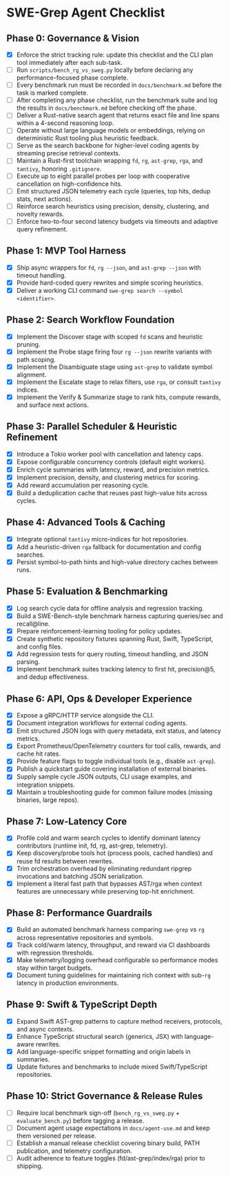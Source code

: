# SWE-Grep Agent Checklist

## Phase 0: Governance & Vision
- [x] Enforce the strict tracking rule: update this checklist and the CLI plan tool immediately after each sub-task.
- [ ] Run `scripts/bench_rg_vs_sweg.py` locally before declaring any performance-focused phase complete.
- [ ] Every benchmark run must be recorded in `docs/benchmark.md` before the task is marked complete.
- [ ] After completing any phase checklist, run the benchmark suite and log the results in `docs/benchmark.md` before checking off the phase.
- [ ] Deliver a Rust-native search agent that returns exact file and line spans within a 4-second reasoning loop.
- [ ] Operate without large language models or embeddings, relying on deterministic Rust tooling plus heuristic feedback.
- [ ] Serve as the search backbone for higher-level coding agents by streaming precise retrieval contexts.
- [ ] Maintain a Rust-first toolchain wrapping `fd`, `rg`, `ast-grep`, `rga`, and `tantivy`, honoring `.gitignore`.
- [ ] Execute up to eight parallel probes per loop with cooperative cancellation on high-confidence hits.
- [ ] Emit structured JSON telemetry each cycle (queries, top hits, dedup stats, next actions).
- [ ] Reinforce search heuristics using precision, density, clustering, and novelty rewards.
- [ ] Enforce two-to-four second latency budgets via timeouts and adaptive query refinement.

## Phase 1: MVP Tool Harness
- [x] Ship async wrappers for `fd`, `rg --json`, and `ast-grep --json` with timeout handling.
- [x] Provide hard-coded query rewrites and simple scoring heuristics.
- [x] Deliver a working CLI command `swe-grep search --symbol <identifier>`.

## Phase 2: Search Workflow Foundation
- [x] Implement the Discover stage with scoped `fd` scans and heuristic pruning.
- [x] Implement the Probe stage firing four `rg --json` rewrite variants with path scoping.
- [x] Implement the Disambiguate stage using `ast-grep` to validate symbol alignment.
- [x] Implement the Escalate stage to relax filters, use `rga`, or consult `tantivy` indices.
- [x] Implement the Verify & Summarize stage to rank hits, compute rewards, and surface next actions.

## Phase 3: Parallel Scheduler & Heuristic Refinement
- [x] Introduce a Tokio worker pool with cancellation and latency caps.
- [x] Expose configurable concurrency controls (default eight workers).
- [x] Enrich cycle summaries with latency, reward, and precision metrics.
- [x] Implement precision, density, and clustering metrics for scoring.
- [x] Add reward accumulation per reasoning cycle.
- [x] Build a deduplication cache that reuses past high-value hits across cycles.

## Phase 4: Advanced Tools & Caching
- [x] Integrate optional `tantivy` micro-indices for hot repositories.
- [x] Add a heuristic-driven `rga` fallback for documentation and config searches.
- [x] Persist symbol-to-path hints and high-value directory caches between runs.

## Phase 5: Evaluation & Benchmarking
- [x] Log search cycle data for offline analysis and regression tracking.
- [x] Build a SWE-Bench-style benchmark harness capturing queries/sec and recall@line.
- [x] Prepare reinforcement-learning tooling for policy updates.
- [x] Create synthetic repository fixtures spanning Rust, Swift, TypeScript, and config files.
- [x] Add regression tests for query routing, timeout handling, and JSON parsing.
- [x] Implement benchmark suites tracking latency to first hit, precision@5, and dedup effectiveness.

## Phase 6: API, Ops & Developer Experience
- [x] Expose a gRPC/HTTP service alongside the CLI.
- [x] Document integration workflows for external coding agents.
- [x] Emit structured JSON logs with query metadata, exit status, and latency metrics.
- [x] Export Prometheus/OpenTelemetry counters for tool calls, rewards, and cache hit rates.
- [x] Provide feature flags to toggle individual tools (e.g., disable `ast-grep`).
- [x] Publish a quickstart guide covering installation of external binaries.
- [x] Supply sample cycle JSON outputs, CLI usage examples, and integration snippets.
- [x] Maintain a troubleshooting guide for common failure modes (missing binaries, large repos).

## Phase 7: Low-Latency Core
- [x] Profile cold and warm search cycles to identify dominant latency contributors (runtime init, fd, rg, ast-grep, telemetry).
- [x] Keep discovery/probe tools hot (process pools, cached handles) and reuse fd results between rewrites.
- [x] Trim orchestration overhead by eliminating redundant ripgrep invocations and batching JSON serialization.
- [x] Implement a literal fast path that bypasses AST/rga when context features are unnecessary while preserving top-hit enrichment.

## Phase 8: Performance Guardrails
- [x] Build an automated benchmark harness comparing `swe-grep` vs `rg` across representative repositories and symbols.
- [x] Track cold/warm latency, throughput, and reward via CI dashboards with regression thresholds.
- [x] Make telemetry/logging overhead configurable so performance modes stay within target budgets.
- [x] Document tuning guidelines for maintaining rich context with sub-`rg` latency in production environments.

## Phase 9: Swift & TypeScript Depth
- [x] Expand Swift AST-grep patterns to capture method receivers, protocols, and async contexts.
- [x] Enhance TypeScript structural search (generics, JSX) with language-aware rewrites.
- [x] Add language-specific snippet formatting and origin labels in summaries.
- [x] Update fixtures and benchmarks to include mixed Swift/TypeScript repositories.

## Phase 10: Strict Governance & Release Rules
- [ ] Require local benchmark sign-off (`bench_rg_vs_sweg.py` + `evaluate_bench.py`) before tagging a release.
- [ ] Document agent usage expectations in `docs/agent-use.md` and keep them versioned per release.
- [ ] Establish a manual release checklist covering binary build, PATH publication, and telemetry configuration.
- [ ] Audit adherence to feature toggles (fd/ast-grep/index/rga) prior to shipping.
